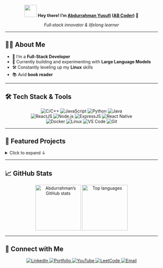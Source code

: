 <!-- 👋 Hi there -->
<p align="center">
  <img src="https://media.giphy.com/media/hvRJCLFzcasrR4ia7z/giphy.gif" width="40"/>  
  <strong>Hey there! I’m <a href="https://github.com/ab-yusufi">Abdurrahman Yusufi</a> (<a href="https://www.youtube.com/@abcoder">AB Coder</a>) 👋</strong>
</p>

<p align="center">
  <em>Full‑stack innovator &amp; lifelong learner</em>
</p>

---

## 👨‍💻 About Me
- 🔭 I’m a **Full‑Stack Developer**  
- 🧠 Currently building and experimenting with **Large Language Models**  
- 🛠️ Constantly leveling up my **Linux** skills  
- 📚 Avid **book reader**  

---

## 🛠️ Tech Stack & Tools
<p align="center">
  <img alt="C/C++" src="https://img.shields.io/badge/C%2FC%2B%2B-00599C?style=for-the-badge&logo=cplusplus&logoColor=white" />
  <img alt="JavaScript" src="https://img.shields.io/badge/JavaScript-F7DF1E?style=for-the-badge&logo=javascript&logoColor=black" />
  <img alt="Python" src="https://img.shields.io/badge/Python-3670A0?style=for-the-badge&logo=python&logoColor=ffdd54" />
  <img alt="Java" src="https://img.shields.io/badge/Java-007396?style=for-the-badge&logo=java&logoColor=white" />
  <br/>
  <img alt="ReactJS" src="https://img.shields.io/badge/React-20232A?style=for-the-badge&logo=react&logoColor=61DAFB" />
  <img alt="Node.js" src="https://img.shields.io/badge/Node.js-339933?style=for-the-badge&logo=nodedotjs&logoColor=white" />
  <img alt="ExpressJS" src="https://img.shields.io/badge/Express.js-000000?style=for-the-badge&logo=express&logoColor=white" />
  <img alt="React Native" src="https://img.shields.io/badge/React_Native-20232A?style=for-the-badge&logo=react&logoColor=61DAFB" />
  <br/>
  <img alt="Docker" src="https://img.shields.io/badge/Docker-2496ED?style=for-the-badge&logo=docker&logoColor=white" />
  <img alt="Linux" src="https://img.shields.io/badge/Linux-FCC624?style=for-the-badge&logo=linux&logoColor=black" />
  <img alt="VS Code" src="https://img.shields.io/badge/VS_Code-007ACC?style=for-the-badge&logo=visual-studio-code&logoColor=white" />
  <img alt="Git" src="https://img.shields.io/badge/Git-F05032?style=for-the-badge&logo=git&logoColor=white" />
</p>

---

## 🚀 Featured Projects
<details>
  <summary>Click to expand ↓</summary>

| Project        | Description               | Tech Stack                           |
| -------------- | ------------------------- | ------------------------------------ |
| **quiz-play**  | A quiz‑making web app     | ReactJS, NodeJS, ExpressJS, Docker   |
| **mern-ecom**  | E‑Commerce site (MERN)    | MongoDB, ExpressJS, ReactJS, NodeJS  |

</details>

---

## 📈 GitHub Stats
<p align="center">
  <img height="150" src="https://github-readme-stats.vercel.app/api?username=ab-yusufi&show_icons=true&theme=radical" alt="Abdurrahman’s GitHub stats" />
  <img height="150" src="https://github-readme-stats.vercel.app/api/top-langs/?username=ab-yusufi&layout=compact&theme=radical&hide=HTML,Shell" alt="Top languages" />
</p>

---

## 🤝 Connect with Me
<p align="center">
  <a href="https://www.linkedin.com/in/yusufi-abdurrahman">
    <img alt="LinkedIn" src="https://img.shields.io/badge/-LinkedIn-0A66C2?style=for-the-badge&logo=linkedin&logoColor=white"/>
  </a>
  <a href="https://abyusufi.com">
    <img alt="Portfolio" src="https://img.shields.io/badge/-Portfolio-gray?style=for-the-badge&logo=about.me&logoColor=white"/>
  </a>
  <a href="https://www.youtube.com/@abcoder">
    <img alt="YouTube" src="https://img.shields.io/badge/-YouTube-FF0000?style=for-the-badge&logo=youtube&logoColor=white"/>
  </a>
  <a href="https://leetcode.com/u/yabdurrahman478/">
    <img alt="LeetCode" src="https://img.shields.io/badge/-LeetCode-F89F1B?style=for-the-badge&logo=leetcode&logoColor=white"/>
  </a>
  <a href="mailto:abyusufi101@gmail.com">
    <img alt="Email" src="https://img.shields.io/badge/-Email-D14836?style=for-the-badge&logo=gmail&logoColor=white"/>
  </a>
</p>
